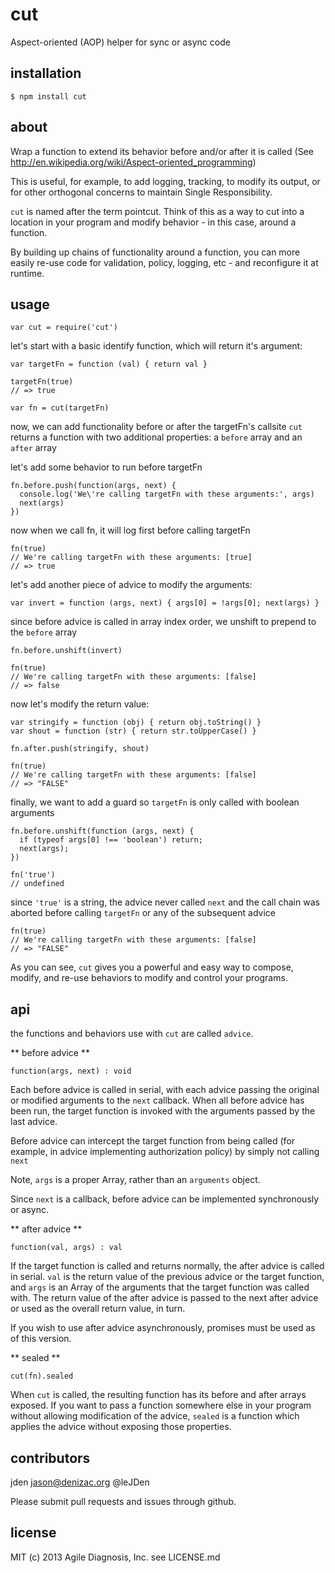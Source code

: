 # cut
Aspect-oriented (AOP) helper for sync or async code

## installation

    $ npm install cut

## about

Wrap a function to extend its behavior before and/or after
it is called (See http://en.wikipedia.org/wiki/Aspect-oriented_programming)

This is useful, for example, to add logging, tracking, to modify its output,
or for other orthogonal concerns to maintain Single Responsibility.

`cut` is named after the term pointcut. Think of this as a way to cut into
a location in your program and modify behavior - in this case, around a
function.

By building up chains of functionality around a function, you can more easily
re-use code for validation, policy, logging, etc - and reconfigure it at
runtime.

## usage

    var cut = require('cut')

let's start with a basic identify function, which will return
it's argument:

    var targetFn = function (val) { return val }

    targetFn(true)
    // => true

    var fn = cut(targetFn)

now, we can add functionality before or after the targetFn's callsite
`cut` returns a function
with two additional properties: a `before` array and an `after` array

let's add some behavior to run before targetFn

    fn.before.push(function(args, next) {
      console.log('We\'re calling targetFn with these arguments:', args)
      next(args)
    })

now when we call fn, it will log first before calling targetFn

    fn(true)
    // We're calling targetFn with these arguments: [true]
    // => true

let's add another piece of advice to modify the arguments:

    var invert = function (args, next) { args[0] = !args[0]; next(args) }

since before advice is called in array index order, we unshift
to prepend to the `before` array

    fn.before.unshift(invert)

    fn(true)
    // We're calling targetFn with these arguments: [false]
    // => false

now let's modify the return value:

    var stringify = function (obj) { return obj.toString() }
    var shout = function (str) { return str.toUpperCase() }

    fn.after.push(stringify, shout)

    fn(true)
    // We're calling targetFn with these arguments: [false]
    // => "FALSE"

finally, we want to add a guard so `targetFn` is only called
with boolean arguments

    fn.before.unshift(function (args, next) {
      if (typeof args[0] !== 'boolean') return;
      next(args);
    })

    fn('true')
    // undefined

since `'true'` is a string, the advice never called `next` and the
call chain was aborted before calling `targetFn` or any of the
subsequent advice

    fn(true)
    // We're calling targetFn with these arguments: [false]
    // => "FALSE"


As you can see, `cut` gives you a powerful and easy way to compose, modify,
and re-use behaviors to modify and control your programs.


## api
the functions and behaviors use with `cut` are called `advice`.

** before advice **

    function(args, next) : void

Each before advice is called in serial, with each advice passing the original
or modified arguments to the `next` callback. When all before advice has been
run, the target function is invoked with the arguments passed by the last
advice.

Before advice can intercept the target function from being called (for example,
in advice implementing authorization policy) by simply not calling `next`

Note, `args` is a proper Array, rather than an `arguments` object.

Since `next` is a callback, before advice can be implemented synchronously
or async.

** after advice **

    function(val, args) : val

If the target function is called and returns normally, the after advice is
called in serial. `val` is the return value of the previous advice or the
target function, and `args` is an Array of the arguments that the target
function was called with. The return value of the after advice is passed to
the next after advice or used as the overall return value, in turn.

If you wish to use after advice asynchronously, promises must be used as of
this version.

** sealed **

    cut(fn).sealed

When `cut` is called, the resulting function has its before and after arrays
exposed. If you want to pass a function somewhere else in your program without
allowing modification of the advice, `sealed` is a function which applies the
advice without exposing those properties.


## contributors

jden <jason@denizac.org> @leJDen

Please submit pull requests and issues through github.

## license

MIT
(c) 2013 Agile Diagnosis, Inc.
see LICENSE.md